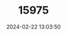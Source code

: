---
title: "15975"
category: "Papagomys armandvillei"
draft: false
date: 2024-02-22 13:03:50
languages:
  English: ["Flores Giant Rat", "Flores Giant Tree Rat", "Armandville’s Papagomys"]
---